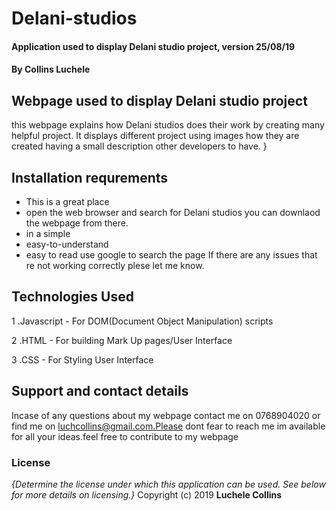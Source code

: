 # Delani-studios
#### Application used to display Delani studio project, version 25/08/19
#### By Collins Luchele
## Webpage used to display Delani studio project
 this webpage explains how Delani studios does their work by creating many helpful project. It displays different project using images how they are created having a small description other developers to have. }
## Installation requrements
* This is a great place
* open the web browser and search for Delani studios you can downlaod the webpage from there.
* in a simple
* easy-to-understand
* easy to read
  use google to search the page
If there are any issues that re not working correctly plese let me know.
## Technologies Used
1 .Javascript - For DOM(Document Object Manipulation) scripts

2 .HTML - For building Mark Up pages/User Interface

3 .CSS - For Styling User Interface


## Support and contact details
Incase of any questions about my webpage contact me on 0768904020 or find me
on luchcollins@gmail.com.Please dont fear to reach me im available for all your ideas.feel free to contribute to my webpage
### License
*{Determine the license under which this application can be used.  See below for more details on licensing.}*
Copyright (c) 2019 **Luchele Collins**
